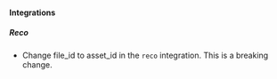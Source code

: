 
#### Integrations

##### Reco

- Change file_id to asset_id in the `reco` integration. This is a breaking change.
